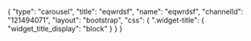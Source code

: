 {
    "type": "carousel",
    "title": "eqwrdsf",
    "name": "eqwrdsf",
    "channelId": "121494071",
    "layout": "bootstrap",
    "css": {
        ".widget-title": {
            "widget_title_display": "block"
        }
    }
}